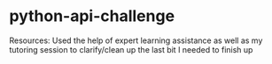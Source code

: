# python-api-challenge

Resources:
Used the help of expert learning assistance as well as my tutoring session to clarify/clean up the last bit I needed to finish up
